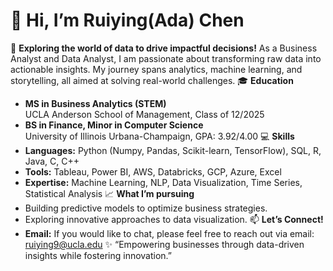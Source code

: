 # 👋 Hi, I’m Ruiying(Ada) Chen

🌟 **Exploring the world of data to drive impactful decisions!**
As a Business Analyst and Data Analyst, I am passionate about transforming raw data into actionable insights. My journey spans analytics, machine learning, and storytelling, all aimed at solving real-world challenges.
🎓 **Education**
- **MS in Business Analytics (STEM)**  
  UCLA Anderson School of Management, Class of 12/2025
- **BS in Finance, Minor in Computer Science**  
  University of Illinois Urbana-Champaign, GPA: 3.92/4.00
💻 **Skills**
- **Languages:** Python (Numpy, Pandas, Scikit-learn, TensorFlow), SQL, R, Java, C, C++  
- **Tools:** Tableau, Power BI, AWS, Databricks, GCP, Azure, Excel  
- **Expertise:** Machine Learning, NLP, Data Visualization, Time Series, Statistical Analysis
📈 **What I’m pursuing**
- Building predictive models to optimize business strategies.
- Exploring innovative approaches to data visualization.
📫 **Let’s Connect!**
- **Email:** If you would like to chat, please feel free to reach out via email: ruiying9@ucla.edu
✨ “Empowering businesses through data-driven insights while fostering innovation.”
